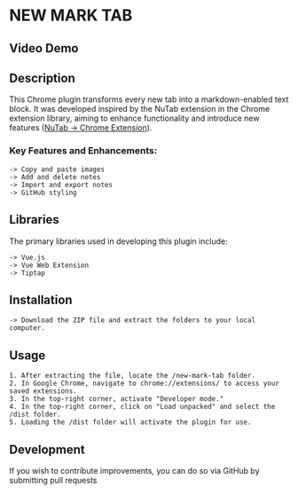 # NEW MARK TAB
## Video Demo

## Description
This Chrome plugin transforms every new tab into a markdown-enabled text block. It was developed inspired by the NuTab extension in the Chrome extension library, aiming to enhance functionality and introduce new features ([NuTab → Chrome Extension](https://chromewebstore.google.com/detail/nutab/hbflaeaeaoabekejplknlenmohgoaodj)).

### Key Features and Enhancements:
```
-> Copy and paste images
-> Add and delete notes
-> Import and export notes
-> GitHub styling
```

## Libraries
The primary libraries used in developing this plugin include:
```
-> Vue.js
-> Vue Web Extension
-> Tiptap
```

## Installation

```
-> Download the ZIP file and extract the folders to your local computer.
```

## Usage
```
1. After extracting the file, locate the /new-mark-tab folder.
2. In Google Chrome, navigate to chrome://extensions/ to access your saved extensions.
3. In the top-right corner, activate "Developer mode."
4. In the top-right corner, click on "Load unpacked" and select the /dist folder.
5. Loading the /dist folder will activate the plugin for use.

```

## Development
If you wish to contribute improvements, you can do so via GitHub by submitting pull requests
